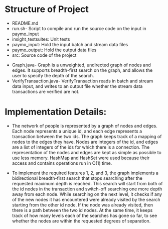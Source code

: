 # Structure of Project

* README.md
* run.sh- Script to compile and run the source code on the input in paymo_input
* insight_testsuites: Unit tests
* paymo_input:  Hold the input batch and stream data files
* paymo_output: Hold the output data files
* src: Source code of the project
- Graph.java- Graph is a unweighted, undirected graph of nodes and edges. It supports breadth-first search on the graph, and allows the user to specify the depth of the search.
- VerifyTransaction.java- VerifyTransaction reads in batch and stream data input, and writes to an output file whether the stream data transactions are verified are not.

# Implementation Details:
* The network of people is represented by a graph of nodes and edges. Each node represents a unique id, and each edge represents a transaction between the two ids. The graph keeps track of a mapping of nodes to the edges they have. Nodes are integers of the id, and edges are a list of integers of the ids for which there is a connection. The representation of the nodes and edges are kept as simple as possible to use less memory. HashMap and HashSet were used because their access and contains operations run in O(1) time.

* To implement the required features 1, 2, and 3, the graph implements a bidirectional breadth-first search that stops searching after the requested maximum depth is reached. This search will start from both of the id nodes in the transaction and switch-off searching one more depth away from each node. While searching on the next level, it checks if any of the new nodes it has encountered were already visited by the search starting from the other id node. If the node was already visited, then there is a path between the two id nodes. At the same time, it keeps track of how many levels each of the searches has gone so far, to see whether the nodes are within the requested degrees of separation.
